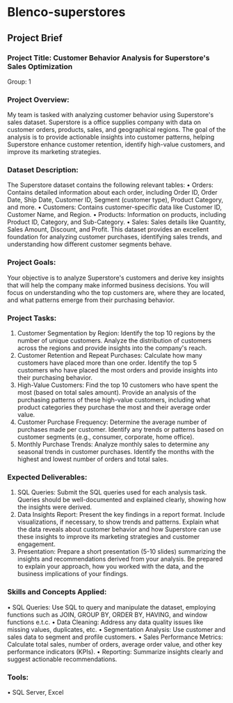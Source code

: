 # Blenco-superstores
## Project Brief
### Project Title: Customer Behavior Analysis for Superstore's Sales Optimization
Group: 1
### Project Overview:
My team is tasked with analyzing customer behavior using Superstore's sales dataset. Superstore is a office supplies company with data on customer orders, products, sales, and geographical regions. The goal of the analysis is to provide actionable insights into customer patterns, helping Superstore enhance customer retention, identify high-value customers, and improve its marketing strategies.
### Dataset Description:
The Superstore dataset contains the following relevant tables:
• Orders: Contains detailed information about each order, including Order ID, Order Date, Ship Date, Customer ID, Segment (customer type), Product Category, and more.
• Customers: Contains customer-specific data like Customer ID, Customer Name, and Region.
• Products: Information on products, including Product ID, Category, and Sub-Category.
• Sales: Sales details like Quantity, Sales Amount, Discount, and Profit.
This dataset provides an excellent foundation for analyzing customer purchases, identifying sales trends, and understanding how different customer segments behave.
### Project Goals:
Your objective is to analyze Superstore's customers and derive key insights that will help the company make informed business decisions. You will focus on understanding who the top customers are, where they are located, and what patterns emerge from their purchasing behavior.
### Project Tasks:
1. Customer Segmentation by Region:
  Identify the top 10 regions by the number of unique customers.
  Analyze the distribution of customers across the regions and provide insights into the company's reach.
2. Customer Retention and Repeat Purchases:
  Calculate how many customers have placed more than one order.
  Identify the top 5 customers who have placed the most orders and provide insights into their purchasing behavior.
3. High-Value Customers:
  Find the top 10 customers who have spent the most (based on total sales amount).
  Provide an analysis of the purchasing patterns of these high-value customers, including what product categories they purchase the most and their average order value.
4. Customer Purchase Frequency:
  Determine the average number of purchases made per customer.
  Identify any trends or patterns based on customer segments (e.g., consumer, corporate, home office).
5. Monthly Purchase Trends:
  Analyze monthly sales to determine any seasonal trends in customer purchases.
  Identify the months with the highest and lowest number of orders and total sales.
### Expected Deliverables:
1. SQL Queries:
  Submit the SQL queries used for each analysis task.
  Queries should be well-documented and explained clearly, showing how the insights were derived.
2. Data Insights Report:
  Present the key findings in a report format. Include visualizations, if necessary, to show trends and patterns.
  Explain what the data reveals about customer behavior and how Superstore can use these insights to improve its marketing strategies and customer engagement.
3. Presentation:
  Prepare a short presentation (5-10 slides) summarizing the insights and recommendations derived from your analysis.
  Be prepared to explain your approach, how you worked with the data, and the business implications of your findings.
### Skills and Concepts Applied:
• SQL Queries: Use SQL to query and manipulate the dataset, employing functions such as JOIN, GROUP BY, ORDER BY, HAVING, and window functions e.t.c.
• Data Cleaning: Address any data quality issues like missing values, duplicates, etc.
• Segmentation Analysis: Use customer and sales data to segment and profile customers.
• Sales Performance Metrics: Calculate total sales, number of orders, average order value, and other key performance indicators (KPIs).
• Reporting: Summarize insights clearly and suggest actionable recommendations.
### Tools:
• SQL Server, Excel
